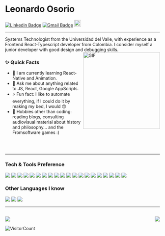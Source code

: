 # Leonardo Osorio
[![Linkedin Badge](https://img.shields.io/badge/-closorio-blue?style=flat-square&logo=Linkedin&logoColor=white&link=https://www.linkedin.com/in/closorio/)](https://www.linkedin.com/in/closorio/) 
[![Gmail Badge](https://img.shields.io/badge/-cloglich@gmail.com-c14438?style=flat-square&logo=Gmail&logoColor=white&link=mailto:cloglich@gmail.com)](mailto:cloglich@gmail.com)
[<img src="https://img.shields.io/github/followers/closorio?label=follow&style=social" height="22" title="Follow me" />](https://github.com/closorio)

---

<p>
Systems Technologist from the Universidad del Valle, with experience as a Frontend React-Typescript developer from Colombia. I consider myself a junior developer with good design and debugging skills.
<br/>

  <img align="right" margin="100px" alt="GIF" width="250" height="250" src="https://i.gifer.com/9T2X.gif"/>
  
### ✨ Quick Facts

- 🌱 I am currently learning React-Native and Animation.
- 💬 Ask me about anything related to JS, React, Google AppScripts.
- ⚡️ Fun fact: I like to automate everything, if I could do it by making my bed, I would 🙃
- 🎿 Hobbies other than coding: reading blogs, consulting audiovisual material about
  history and philosophy... and the Fromsoftware games :)
<br>
<br>

---

### Tech & Tools Preference

<img src = "https://img.shields.io/badge/-HTML5-E34F26?style=flat&logo=html5&logoColor=white"> <img src = "https://img.shields.io/badge/-CSS3-1572B6?style=flat&logo=css3&logoColor=white">
<img src="https://img.shields.io/badge/-Figma-e535ab?style=flat&logo=figma&logoColor=FFFFFF">
<img src="https://img.shields.io/badge/-Bootstrap-563D7C?style=flat&logo=bootstrap&logoColor=white">
<img src="https://img.shields.io/badge/Material%20UI-007FFF?style=flat&logo=mui&logoColor=white"> 
<img src = "https://img.shields.io/badge/-Tailwind-1572B6?style=flat&logo=tailwindcss&logoColor=white">
<img src="https://img.shields.io/badge/-JavaScript-eed718?style=flat&logo=javascript&logoColor=ffffff">
<img src = "https://img.shields.io/badge/-Typescript-1572B6?style=flat&logo=typescript&logoColor=white">
<img src="https://img.shields.io/badge/-React-000000?style=flat&logo=react&logoColor=00c8ff">
<img src="https://img.shields.io/badge/-GraphQL-e535ab?style=flat&logo=graphql&logoColor=FFFFFF">
<img src="https://img.shields.io/badge/-MySQL-F29111?style=flat&logo=mysql&logoColor=FFFFFF">
<img src="http://img.shields.io/badge/-PostgreSQL-4285F4?style=flat&logo=postgresql&logoColor=white">
<img src="https://img.shields.io/badge/-Express.js-787878?style=flat">
<img src="https://img.shields.io/badge/-Node.js-3C873A?style=flat&logo=Node.js&logoColor=white">
<img src="http://img.shields.io/badge/-Google%20Cloud%20Platform-4285F4?style=flat&logo=google%20cloud&logoColor=white">
<img src="https://img.shields.io/badge/-Responsive Web Apps-5A0FC8?style=flat">
<img src="http://img.shields.io/badge/-Git-F1502F?style=flat&logo=git&logoColor=FFFFFF">
<img src="http://img.shields.io/badge/-Github-000000?style=flat&logo=github&logoColor=FFFFFF">
<img src="http://img.shields.io/badge/-VS%20Code-007ACC?style=flat&logo=visual%20studio%20code&logoColor=white">
<img src="http://img.shields.io/badge/-Vercel-black?style=flat&logo=vercel&logoColor=white">

### Other Languages I know
<img src="http://img.shields.io/badge/-Java-F89820?style=flat&logo=java&logoColor=white"> <img src="https://img.shields.io/badge/-%20C++-659ad2?style=flat&logo=c%2B%2B&logoColor=ffffff"> <img src="https://img.shields.io/badge/-Python-black?style=flat&logo=python&logoColor=white"> 

---
<br>

<a  href="https://github.com/closorio">
  <img align='right' src="https://github-readme-stats.vercel.app/api/top-langs/?username=closorio&layout=compact" />
</a>

<img  src="https://github-readme-stats.vercel.app/api?username=closorio&show_icons=true&title_color=fff&icon_color=79ff97&text_color=9f9f9f&bg_color=151515">


<br>

![VisitorCount](https://profile-counter.glitch.me/closorio-coder/count.svg)

<br><br>
